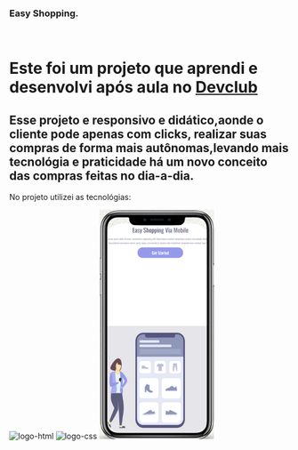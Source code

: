 ### Easy Shopping.
<br/>
<h1>Este foi um projeto que aprendi e desenvolvi após aula no <a href="https://rodolfomori.com.br/devclub">Devclub<a></h1>
<h2>Esse projeto e responsivo e didático,aonde o cliente pode apenas com clicks, realizar suas compras de forma mais autônomas,levando mais tecnológia e praticidade há um novo conceito das compras feitas no dia-a-dia.</h2>
<p>No projeto utilizei as tecnológias:</p>
 <img src="https://img.shields.io/badge/HTML5-E34F26?style=for-the-badge&logo=html5&logoColor=white" alt="logo-html"/> <img src="https://img.shields.io/badge/CSS-239120?&style=for-the-badge&logo=css3&logoColor=white" alt="logo-css"/>

<img src="https://github.com/Adriane22/Projeto-Css-Responsivo/blob/main/mobile.png?raw=true" alt="mobile-image"/>
















